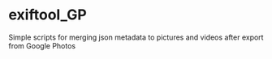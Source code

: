 # exiftool_GP
Simple scripts for merging json metadata to pictures and videos after export from Google Photos
